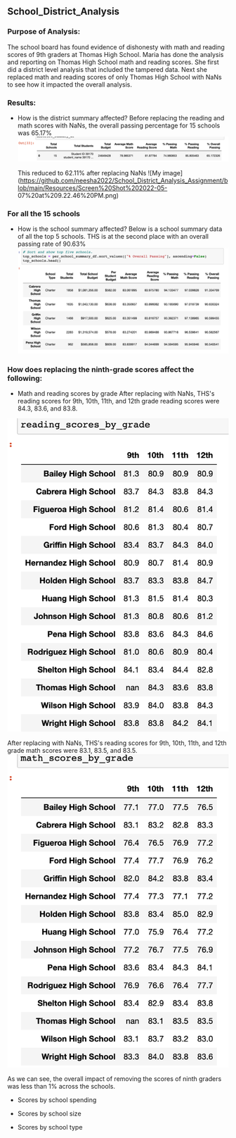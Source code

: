 ## School_District_Analysis

### Purpose of Analysis: 
The school board has found evidence of dishonesty with math and reading scores of 9th graders at Thomas High School. Maria has done the
analysis and reporting on Thomas High School math and reading scores. She first did a district level analysis that included the tampered data. Next she replaced math and reading scores of only Thomas High School with NaNs to see how it impacted the overall analysis.

### Results:
* How is the district summary affected?
  Before replacing the reading and math scores with NaNs, the overall passing percentage for 15 schools was 65.17%
  ![My image](https://github.com/neesha2022/School_District_Analysis_Assignment/blob/main/Resources/Without%20NaNs.png)
  
  This reduced to 62.11% after replacing NaNs
  ![My image](https://github.com/neesha2022/School_District_Analysis_Assignment/blob/main/Resources/Screen%20Shot%202022-05-   07%20at%209.22.46%20PM.png)

### For all the 15 schools

* How is the school summary affected?
  Below is a school summary data of all the top 5 schools. THS is at the second place with an overall passing rate of 90.63%
  ![My image](https://github.com/neesha2022/School_District_Analysis_Assignment/blob/main/Resources/top%205%20schools.png)
  
 ### How does replacing the ninth-grade scores affect the following:
 * Math and reading scores by grade
   After replacing with NaNs, THS's reading scores for 9th, 10th, 11th, and 12th grade reading scores were 84.3, 83.6, and 83.8.
  
  ![My image](https://github.com/neesha2022/School_District_Analysis_Assignment/blob/main/Resources/Reading.png)
  
   After replacing with NaNs, THS's reading scores for 9th, 10th, 11th, and 12th grade math scores were 83.1, 83.5, and 83.5.
  ![My image](https://github.com/neesha2022/School_District_Analysis_Assignment/blob/main/Resources/Math%20score%20by%20grade.png)
  
  As we can see, the overall impact of removing the scores of ninth graders was less than 1% across the schools. 

* Scores by school spending

* Scores by school size

* Scores by school type
 
